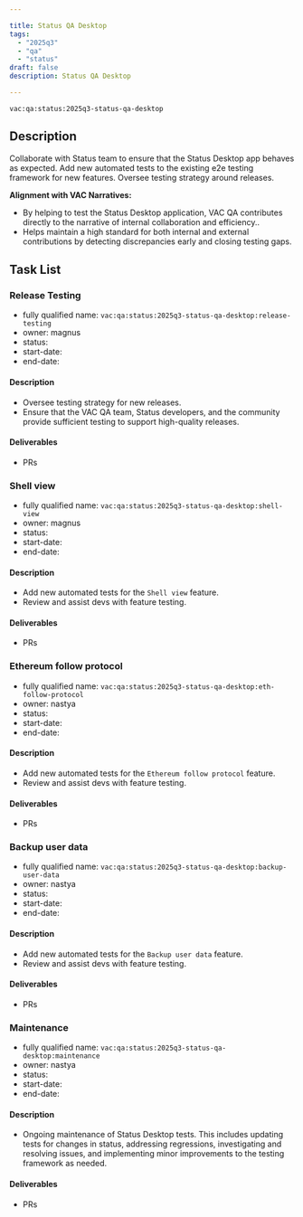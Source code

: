 ```yaml
---

title: Status QA Desktop
tags:
  - "2025q3"
  - "qa"
  - "status"
draft: false
description: Status QA Desktop

---
```


`vac:qa:status:2025q3-status-qa-desktop`

## Description
Collaborate with Status team to ensure that the Status Desktop app behaves as expected.
Add new automated tests to the existing e2e testing framework for new features.
Oversee testing strategy around releases.


**Alignment with VAC Narratives:**
* By helping to test the Status Desktop application, 
  VAC QA contributes directly to the narrative of internal collaboration and efficiency..
* Helps maintain a high standard for both internal and external contributions 
  by detecting discrepancies early and closing testing gaps.

## Task List

### Release Testing

* fully qualified name: `vac:qa:status:2025q3-status-qa-desktop:release-testing`
* owner: magnus
* status: 
* start-date: 
* end-date: 

#### Description
- Oversee testing strategy for new releases.
- Ensure that the VAC QA team, Status developers, and the community 
  provide sufficient testing to support high-quality releases.

#### Deliverables
- PRs


### Shell view

* fully qualified name: `vac:qa:status:2025q3-status-qa-desktop:shell-view`
* owner: magnus
* status: 
* start-date: 
* end-date: 

#### Description
- Add new automated tests for the `Shell view` feature.
- Review and assist devs with feature testing.  

#### Deliverables
- PRs


### Ethereum follow protocol

* fully qualified name: `vac:qa:status:2025q3-status-qa-desktop:eth-follow-protocol`
* owner: nastya
* status: 
* start-date: 
* end-date: 

#### Description
- Add new automated tests for the `Ethereum follow protocol` feature.
- Review and assist devs with feature testing.  

#### Deliverables
- PRs


### Backup user data

* fully qualified name: `vac:qa:status:2025q3-status-qa-desktop:backup-user-data`
* owner: nastya
* status: 
* start-date: 
* end-date: 

#### Description
- Add new automated tests for the `Backup user data` feature.
- Review and assist devs with feature testing.  

#### Deliverables
- PRs


### Maintenance

* fully qualified name: `vac:qa:status:2025q3-status-qa-desktop:maintenance`
* owner: nastya
* status: 
* start-date: 
* end-date: 

#### Description
- Ongoing maintenance of Status Desktop tests. This includes updating tests for changes in status,
  addressing regressions, investigating and resolving issues,
  and implementing minor improvements to the testing framework as needed.

#### Deliverables
- PRs
